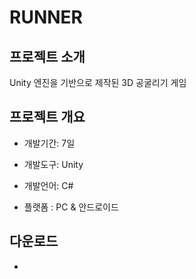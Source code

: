 # RUNNER

## 프로젝트 소개
Unity 엔진을 기반으로 제작된 3D 공굴리기 게임

## 프로젝트 개요
- 개발기간: 7일
  
- 개발도구: Unity
  
- 개발언어: C#
  
- 플랫폼 : PC & 안드로이드

## 다운로드
- 
